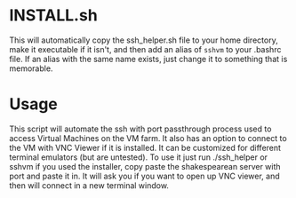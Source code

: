 # INSTALL.sh

This will automatically copy the ssh_helper.sh file to your home directory, make it executable if it isn't, and then add an alias of ```sshvm``` to your .bashrc file. If an alias with the same name exists, just change it to something that is memorable.



# Usage

This script will automate the ssh with port passthrough process used to access Virtual Machines on the VM farm. It also has an option to connect to the VM with VNC Viewer if it is installed. It can be customized for different terminal emulators (but are untested). To use it just run ./ssh_helper or sshvm if you used the installer, copy paste the shakespearean server with port and paste it in. It will ask you if you want to open up VNC viewer, and then will connect in a new terminal window.
